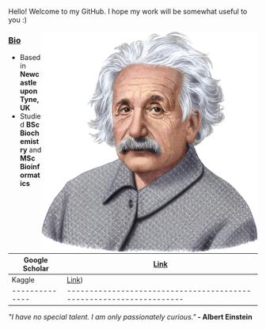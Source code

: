 Hello! Welcome to my GitHub. I hope my work will be somewhat useful to you :)

<img src="einstein.png" align="right" height="450">

<h3><u><b>Bio</b></u></h3>
<ul>
<li>Based in <b>Newcastle upon Tyne, UK</b></li>
<li>Studied <b>BSc Biochemistry</b> and <b>MSc Bioinformatics</b></li>
</ul>

| Google Scholar |  [Link](https://scholar.google.com/citations?user=m6Y0gc4AAAAJ&hl=en&oi=ao) |
| -------------- | ------------------------------------------------------------------- |
| Kaggle |  [Link](https://www.kaggle.com/escasinas)) |
| -------------- | ------------------------------------------------------------------- |

<i>"I have no special talent. I am only passionately curious."</i><b> - Albert Einstein</b>
